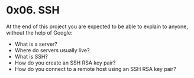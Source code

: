 # 0x06. SSH
At the end of this project you are expected to be able to explain to anyone, without the help of Google:
* What is a server?
* Where do servers usually live?
* What is SSH?
* How do you create an SSH RSA key pair?
* How do you connect to a remote host using an SSH RSA key pair?


